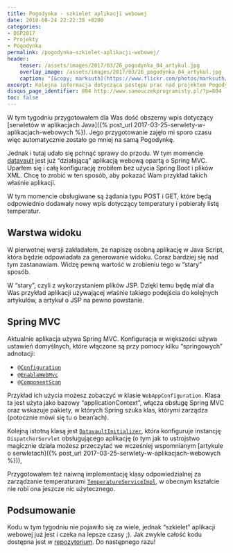 ```yaml
---
title: Pogodynka - szkielet aplikacji webowej
date: 2018-08-24 22:22:38 +0200
categories:
- DSP2017
- Projekty
- Pogodynka
permalink: /pogodynka-szkielet-aplikacji-webowej/
header:
    teaser: /assets/images/2017/03/26_pogodynka_04_artykul.jpg
    overlay_image: /assets/images/2017/03/26_pogodynka_04_artykul.jpg
    caption: "[&copy; marksuth](https://www.flickr.com/photos/marksuth/8768228386/sizes/l)"
excerpt: Kolejna informacja dotycząca postępu prac nad projektem Pogodynka. Dzisiaj trochę o Spring MVC i przykładowej konfiguracji, zapraszam do lektury.
disqus_page_identifier: 804 http://www.samouczekprogramisty.pl/?p=804
toc: false
---
```


W tym tygodniu przygotowałem dla Was dość obszerny wpis dotyczący [serwletów w aplikacjach Java]({% post_url 2017-03-25-serwlety-w-aplikacjach-webowych %}). Jego przygotowanie zajęło mi sporo czasu więc automatycznie zostało go mniej na samą Pogodynkę.

Jednak i tutaj udało się pchnąć sprawy do przodu. W tym momencie [datavault](https://github.com/SamouczekProgramisty/Pogodynka/tree/master/datavault) jest już “działającą” aplikacją webową opartą o Spring MVC. Uparłem się i całą konfigurację zrobiłem bez użycia Spring Boot i plików XML. Chcę to zrobić w ten sposób, aby pokazać Wam przykład takich właśnie aplikacji.

W tym momencie obsługiwane są żądania typu POST i GET, które będą odpowiednio dodawały nowy wpis dotyczący temperatury i pobierały listę temperatur.

## Warstwa widoku

W pierwotnej wersji zakładałem, że napiszę osobną aplikację w Java Script, która będzie odpowiadała za generowanie widoku. Coraz bardziej się nad tym zastanawiam. Widzę pewną wartość w zrobieniu tego w “stary” sposób.

W “stary”, czyli z wykorzystaniem plików JSP. Dzięki temu będę miał dla Was przykład aplikacji używającej właśnie takiego podejścia do kolejnych artykułów, a artykuł o JSP na pewno powstanie.

## Spring MVC

Aktualnie aplikacja używa Spring MVC. Konfiguracja w większości używa ustawień domyślnych, które włączone są przy pomocy kilku “springowych” adnotacji:
- [`@Configuration`](http://docs.spring.io/spring/docs/current/javadoc-api/org/springframework/context/annotation/Configuration.html)
- [`@EnableWebMvc`](http://docs.spring.io/spring/docs/current/javadoc-api/org/springframework/web/servlet/config/annotation/EnableWebMvc.html)
- [`@ComponentScan`](http://docs.spring.io/spring/docs/current/javadoc-api/org/springframework/context/annotation/ComponentScan.html)

Przykład ich użycia możesz zobaczyć w klasie `WebAppConfiguration`. Klasa ta jest użyta jako bazowy “applicationContext”, włącza obsługę Spring MVC oraz wskazuje pakiety, w których Spring szuka klas, którymi zarządza (potocznie mówi się tu o bean’ach).

Kolejną istotną klasą jest [`DatavaultInitializer`](https://github.com/SamouczekProgramisty/Pogodynka/blob/master/datavault/src/main/java/pl/samouczekprogramisty/pogodynka/datavault/configuration/DatavaultInitializer.java), która konfiguruje instancję `DispatcherServlet` obsługującego aplikację (o tym jak to ustrojstwo magicznie działa możesz przeczytać we wcześniej wspomnianym [artykule o serwletach]({% post_url 2017-03-25-serwlety-w-aplikacjach-webowych %})),

Przygotowałem też naiwną implementację klasy odpowiedzialnej za zarządzanie temperaturami [`TemperatureServiceImpl`](https://github.com/SamouczekProgramisty/Pogodynka/blob/master/datavault/src/main/java/pl/samouczekprogramisty/pogodynka/datavault/TemperatureServiceImpl.java), w obecnym kształcie nie robi ona jeszcze nic użytecznego.

## Podsumowanie

Kodu w tym tygodniu nie pojawiło się za wiele, jednak “szkielet” aplikacji webowej już jest i czeka na lepsze czasy ;). Jak zwykle całość kodu dostępna jest w [repozytorium](https://github.com/SamouczekProgramisty/Pogodynka). Do następnego razu!
